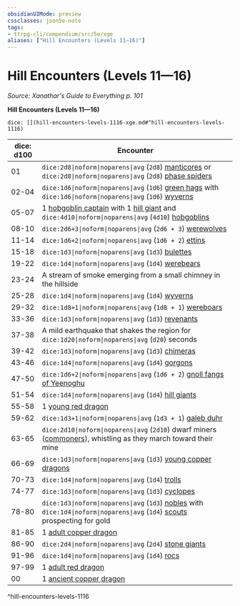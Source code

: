 ```yaml
---
obsidianUIMode: preview
cssclasses: json5e-note
tags:
- ttrpg-cli/compendium/src/5e/xge
aliases: ["Hill Encounters (Levels 11—16)"]
---
```

# Hill Encounters (Levels 11—16)
*Source: Xanathar's Guide to Everything p. 101* 

**Hill Encounters (Levels 11—16)**

`dice: [](hill-encounters-levels-1116-xge.md#^hill-encounters-levels-1116)`

| dice: d100 | Encounter |
|------------|-----------|
| 01 | `dice:2d8\|noform\|noparens\|avg` (`2d8`) [manticores](3-Mechanics/CLI/bestiary/monstrosity/manticore.md) or `dice:2d8\|noform\|noparens\|avg` (`2d8`) [phase spiders](3-Mechanics/CLI/bestiary/monstrosity/phase-spider.md) |
| 02-04 | `dice:1d6\|noform\|noparens\|avg` (`1d6`) [green hags](3-Mechanics/CLI/bestiary/fey/green-hag.md) with `dice:1d6\|noform\|noparens\|avg` (`1d6`) [wyverns](3-Mechanics/CLI/bestiary/dragon/wyvern.md) |
| 05-07 | 1 [hobgoblin captain](3-Mechanics/CLI/bestiary/humanoid/hobgoblin-captain.md) with 1 [hill giant](3-Mechanics/CLI/bestiary/giant/hill-giant.md) and `dice:4d10\|noform\|noparens\|avg` (`4d10`) [hobgoblins](3-Mechanics/CLI/bestiary/humanoid/hobgoblin.md) |
| 08-10 | `dice:2d6+3\|noform\|noparens\|avg` (`2d6 + 3`) [werewolves](3-Mechanics/CLI/bestiary/humanoid/werewolf.md) |
| 11-14 | `dice:1d6+2\|noform\|noparens\|avg` (`1d6 + 2`) [ettins](3-Mechanics/CLI/bestiary/giant/ettin.md) |
| 15-18 | `dice:1d3\|noform\|noparens\|avg` (`1d3`) [bulettes](3-Mechanics/CLI/bestiary/monstrosity/bulette.md) |
| 19-22 | `dice:1d4\|noform\|noparens\|avg` (`1d4`) [werebears](3-Mechanics/CLI/bestiary/humanoid/werebear.md) |
| 23-24 | A stream of smoke emerging from a small chimney in the hillside |
| 25-28 | `dice:1d4\|noform\|noparens\|avg` (`1d4`) [wyverns](3-Mechanics/CLI/bestiary/dragon/wyvern.md) |
| 29-32 | `dice:1d8+1\|noform\|noparens\|avg` (`1d8 + 1`) [wereboars](3-Mechanics/CLI/bestiary/humanoid/wereboar.md) |
| 33-36 | `dice:1d3\|noform\|noparens\|avg` (`1d3`) [revenants](3-Mechanics/CLI/bestiary/undead/revenant.md) |
| 37-38 | A mild earthquake that shakes the region for `dice:1d20\|noform\|noparens\|avg` (`d20`) seconds |
| 39-42 | `dice:1d3\|noform\|noparens\|avg` (`1d3`) [chimeras](3-Mechanics/CLI/bestiary/monstrosity/chimera.md) |
| 43-46 | `dice:1d4\|noform\|noparens\|avg` (`1d4`) [gorgons](3-Mechanics/CLI/bestiary/monstrosity/gorgon.md) |
| 47-50 | `dice:1d6+2\|noform\|noparens\|avg` (`1d6 + 2`) [gnoll fangs of Yeenoghu](3-Mechanics/CLI/bestiary/fiend/gnoll-fang-of-yeenoghu.md) |
| 51-54 | `dice:1d4\|noform\|noparens\|avg` (`1d4`) [hill giants](3-Mechanics/CLI/bestiary/giant/hill-giant.md) |
| 55-58 | 1 [young red dragon](3-Mechanics/CLI/bestiary/dragon/young-red-dragon.md) |
| 59-62 | `dice:1d3+1\|noform\|noparens\|avg` (`1d3 + 1`) [galeb duhr](3-Mechanics/CLI/bestiary/elemental/galeb-duhr.md) |
| 63-65 | `dice:2d10\|noform\|noparens\|avg` (`2d10`) dwarf miners ([commoners](3-Mechanics/CLI/bestiary/humanoid/commoner.md)), whistling as they march toward their mine |
| 66-69 | `dice:1d3\|noform\|noparens\|avg` (`1d3`) [young copper dragons](3-Mechanics/CLI/bestiary/dragon/young-copper-dragon.md) |
| 70-73 | `dice:1d4\|noform\|noparens\|avg` (`1d4`) [trolls](3-Mechanics/CLI/bestiary/giant/troll.md) |
| 74-77 | `dice:1d3\|noform\|noparens\|avg` (`1d3`) [cyclopes](3-Mechanics/CLI/bestiary/giant/cyclops.md) |
| 78-80 | `dice:1d3\|noform\|noparens\|avg` (`1d3`) [nobles](3-Mechanics/CLI/bestiary/humanoid/noble.md) with `dice:1d4\|noform\|noparens\|avg` (`1d4`) [scouts](3-Mechanics/CLI/bestiary/humanoid/scout.md) prospecting for gold |
| 81-85 | 1 [adult copper dragon](3-Mechanics/CLI/bestiary/dragon/adult-copper-dragon.md) |
| 86-90 | `dice:2d4\|noform\|noparens\|avg` (`2d4`) [stone giants](3-Mechanics/CLI/bestiary/giant/stone-giant.md) |
| 91-96 | `dice:1d4\|noform\|noparens\|avg` (`1d4`) [rocs](3-Mechanics/CLI/bestiary/monstrosity/roc.md) |
| 97-99 | 1 [adult red dragon](3-Mechanics/CLI/bestiary/dragon/adult-red-dragon.md) |
| 00 | 1 [ancient copper dragon](3-Mechanics/CLI/bestiary/dragon/ancient-copper-dragon.md) |
^hill-encounters-levels-1116